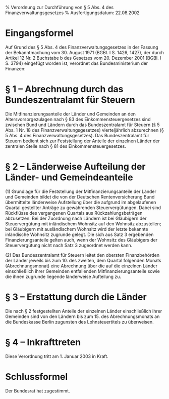 % Verordnung zur Durchführung von § 5 Abs. 4 des Finanzverwaltungsgesetzes
% Ausfertigungsdatum: 22.08.2002
 
# Eingangsformel

Auf Grund des § 5 Abs. 4 des Finanzverwaltungsgesetzes in der Fassung der Bekanntmachung vom 30. August 1971 (BGBl. I S. 1426, 1427), der durch Artikel 12 Nr. 2 Buchstabe b des Gesetzes vom 20. Dezember 2001 (BGBl. I S. 3794) eingefügt worden ist, verordnet das Bundesministerium der Finanzen:

# § 1 – Abrechnung durch das Bundeszentralamt für Steuern

Die Mitfinanzierungsanteile der Länder und Gemeinden an den Altersvorsorgezulagen nach § 83 des Einkommensteuergesetzes sind zwischen Bund und Ländern durch das Bundeszentralamt für Steuern (§ 5 Abs. 1 Nr. 18 des Finanzverwaltungsgesetzes) vierteljährlich abzurechnen (§ 5 Abs. 4 des Finanzverwaltungsgesetzes). Das Bundeszentralamt für Steuern bedient sich zur Feststellung der Anteile der einzelnen Länder der zentralen Stelle nach § 81 des Einkommensteuergesetzes.

# § 2 – Länderweise Aufteilung der Länder- und Gemeindeanteile

(1) Grundlage für die Feststellung der Mitfinanzierungsanteile der Länder und Gemeinden bildet die von der Deutschen Rentenversicherung Bund übermittelte länderweise Aufstellung über die aufgrund im abgelaufenen Quartal gestellter Anträge zu gewährenden Steuervergütungen. Dabei sind Rückflüsse des vergangenen Quartals aus Rückzahlungsbeträgen abzusetzen. Bei der Zuordnung nach Ländern ist bei Gläubigern der Steuervergütung mit inländischem Wohnsitz auf den Wohnsitz abzustellen; bei Gläubigern mit ausländischem Wohnsitz wird der letzte bekannte inländische Wohnsitz zugrunde gelegt. Die sich aus Satz 3 ergebenden Finanzierungsanteile gelten auch, wenn der Wohnsitz des Gläubigers der Steuervergütung nicht nach Satz 3 zugeordnet werden kann.

(2) Das Bundeszentralamt für Steuern leitet den obersten Finanzbehörden der Länder jeweils bis zum 10. des zweiten, dem Quartal folgenden Monats (Abrechnungsmonat) eine Abrechnung über die auf die einzelnen Länder einschließlich ihrer Gemeinden entfallenden Mitfinanzierungsanteile sowie die ihnen zugrunde liegende länderweise Aufteilung zu.

# § 3 – Erstattung durch die Länder

Die nach § 2 festgestellten Anteile der einzelnen Länder einschließlich ihrer Gemeinden sind von den Ländern bis zum 15. des Abrechnungsmonats an die Bundeskasse Berlin zugunsten des Lohnsteuertitels zu überweisen.

# § 4 – Inkrafttreten

Diese Verordnung tritt am 1. Januar 2003 in Kraft.

# Schlussformel

Der Bundesrat hat zugestimmt.
